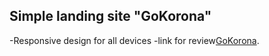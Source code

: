 ## Simple landing site "GoKorona"

-Responsive design for all devices
-link for review[GoKorona](https://alexsey92.github.io/Corona/).
